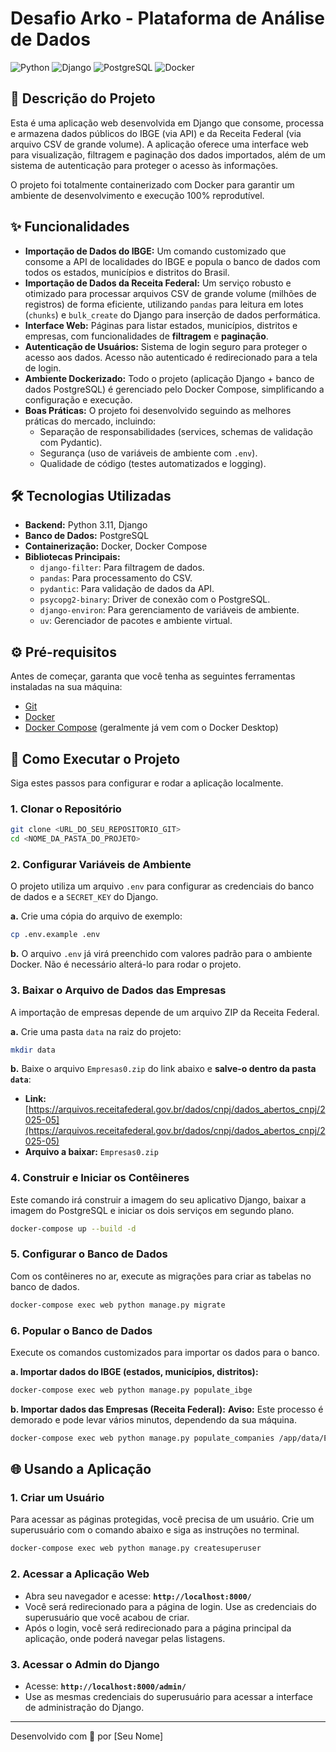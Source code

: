 # Desafio Arko - Plataforma de Análise de Dados

![Python](https://img.shields.io/badge/Python-3.11-3776AB?style=for-the-badge&logo=python)
![Django](https://img.shields.io/badge/Django-4.2-092E20?style=for-the-badge&logo=django)
![PostgreSQL](https://img.shields.io/badge/PostgreSQL-15-336791?style=for-the-badge&logo=postgresql)
![Docker](https://img.shields.io/badge/Docker-20.10-2496ED?style=for-the-badge&logo=docker)

## 📖 Descrição do Projeto

Esta é uma aplicação web desenvolvida em Django que consome, processa e armazena dados públicos do IBGE (via API) e da Receita Federal (via arquivo CSV de grande volume). A aplicação oferece uma interface web para visualização, filtragem e paginação dos dados importados, além de um sistema de autenticação para proteger o acesso às informações.

O projeto foi totalmente containerizado com Docker para garantir um ambiente de desenvolvimento e execução 100% reprodutível.

## ✨ Funcionalidades

* **Importação de Dados do IBGE:** Um comando customizado que consome a API de localidades do IBGE e popula o banco de dados com todos os estados, municípios e distritos do Brasil.
* **Importação de Dados da Receita Federal:** Um serviço robusto e otimizado para processar arquivos CSV de grande volume (milhões de registros) de forma eficiente, utilizando `pandas` para leitura em lotes (`chunks`) e `bulk_create` do Django para inserção de dados performática.
* **Interface Web:** Páginas para listar estados, municípios, distritos e empresas, com funcionalidades de **filtragem** e **paginação**.
* **Autenticação de Usuários:** Sistema de login seguro para proteger o acesso aos dados. Acesso não autenticado é redirecionado para a tela de login.
* **Ambiente Dockerizado:** Todo o projeto (aplicação Django + banco de dados PostgreSQL) é gerenciado pelo Docker Compose, simplificando a configuração e execução.
* **Boas Práticas:** O projeto foi desenvolvido seguindo as melhores práticas do mercado, incluindo:
    * Separação de responsabilidades (services, schemas de validação com Pydantic).
    * Segurança (uso de variáveis de ambiente com `.env`).
    * Qualidade de código (testes automatizados e logging).

## 🛠️ Tecnologias Utilizadas

* **Backend:** Python 3.11, Django
* **Banco de Dados:** PostgreSQL
* **Containerização:** Docker, Docker Compose
* **Bibliotecas Principais:**
    * `django-filter`: Para filtragem de dados.
    * `pandas`: Para processamento do CSV.
    * `pydantic`: Para validação de dados da API.
    * `psycopg2-binary`: Driver de conexão com o PostgreSQL.
    * `django-environ`: Para gerenciamento de variáveis de ambiente.
    * `uv`: Gerenciador de pacotes e ambiente virtual.

## ⚙️ Pré-requisitos

Antes de começar, garanta que você tenha as seguintes ferramentas instaladas na sua máquina:
* [Git](https://git-scm.com/)
* [Docker](https://www.docker.com/products/docker-desktop/)
* [Docker Compose](https://docs.docker.com/compose/install/) (geralmente já vem com o Docker Desktop)

## 🚀 Como Executar o Projeto

Siga estes passos para configurar e rodar a aplicação localmente.

### 1. Clonar o Repositório
```bash
git clone <URL_DO_SEU_REPOSITORIO_GIT>
cd <NOME_DA_PASTA_DO_PROJETO>
```

### 2. Configurar Variáveis de Ambiente
O projeto utiliza um arquivo `.env` para configurar as credenciais do banco de dados e a `SECRET_KEY` do Django.

**a.** Crie uma cópia do arquivo de exemplo:
```bash
cp .env.example .env
```

**b.** O arquivo `.env` já virá preenchido com valores padrão para o ambiente Docker. Não é necessário alterá-lo para rodar o projeto.

### 3. Baixar o Arquivo de Dados das Empresas
A importação de empresas depende de um arquivo ZIP da Receita Federal.

**a.** Crie uma pasta `data` na raiz do projeto:
```bash
mkdir data
```

**b.** Baixe o arquivo `Empresas0.zip` do link abaixo e **salve-o dentro da pasta `data`**:
* **Link:** [https://arquivos.receitafederal.gov.br/dados/cnpj/dados_abertos_cnpj/2025-05](https://arquivos.receitafederal.gov.br/dados/cnpj/dados_abertos_cnpj/2025-05)
* **Arquivo a baixar:** `Empresas0.zip`

### 4. Construir e Iniciar os Contêineres
Este comando irá construir a imagem do seu aplicativo Django, baixar a imagem do PostgreSQL e iniciar os dois serviços em segundo plano.

```bash
docker-compose up --build -d
```

### 5. Configurar o Banco de Dados
Com os contêineres no ar, execute as migrações para criar as tabelas no banco de dados.

```bash
docker-compose exec web python manage.py migrate
```

### 6. Popular o Banco de Dados
Execute os comandos customizados para importar os dados para o banco.

**a. Importar dados do IBGE (estados, municípios, distritos):**
```bash
docker-compose exec web python manage.py populate_ibge
```

**b. Importar dados das Empresas (Receita Federal):**
**Aviso:** Este processo é demorado e pode levar vários minutos, dependendo da sua máquina.
```bash
docker-compose exec web python manage.py populate_companies /app/data/Empresas0.zip
```

## 🌐 Usando a Aplicação

### 1. Criar um Usuário
Para acessar as páginas protegidas, você precisa de um usuário. Crie um superusuário com o comando abaixo e siga as instruções no terminal.

```bash
docker-compose exec web python manage.py createsuperuser
```

### 2. Acessar a Aplicação Web
* Abra seu navegador e acesse: **`http://localhost:8000/`**
* Você será redirecionado para a página de login. Use as credenciais do superusuário que você acabou de criar.
* Após o login, você será redirecionado para a página principal da aplicação, onde poderá navegar pelas listagens.

### 3. Acessar o Admin do Django
* Acesse: **`http://localhost:8000/admin/`**
* Use as mesmas credenciais do superusuário para acessar a interface de administração do Django.

---
Desenvolvido com 💙 por [Seu Nome]